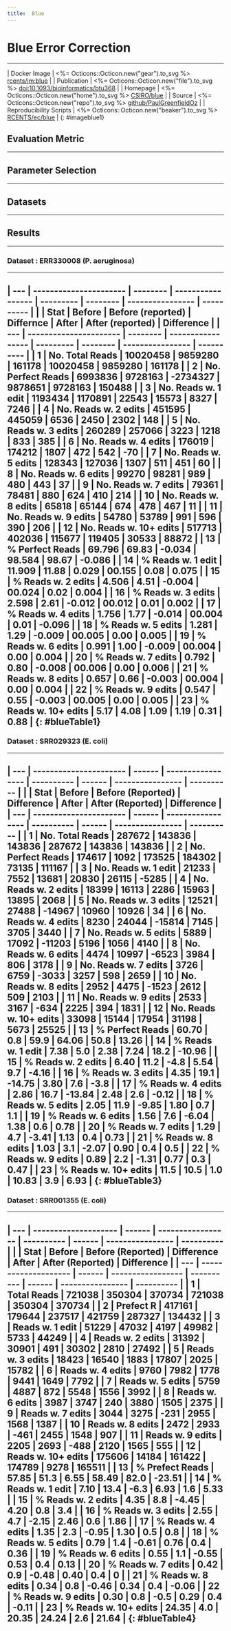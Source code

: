 ```yaml
---  
title:  Blue
---  
```


# Blue Error Correction

----

| Docker Image   | <%= Octicons::Octicon.new("gear").to_svg %>  [rcents/im:blue](https://hub.docker.com/r/rcents/im) |
| Publication | <%= Octicons::Octicon.new("file").to_svg %>  [doi:10.1093/bioinformatics/btu368](https://doi.org/10.1093/bioinformatics/btu368)  |
| Homepage | <%= Octicons::Octicon.new("home").to_svg %> [CSIRO/blue](http://bioinformatics.csiro.au/blue)                                     |
| Source  | <%= Octicons::Octicon.new("repo").to_svg %> [github/PaulGreenfieldOz](https://github.com/PaulGreenfieldOz/WorkingDogs/tree/master/Blue) |
| Reproducibility Scripts | <%= Octicons::Octicon.new("beaker").to_svg %>  [RCENTS/ec/blue](https://github.com/RCENTS/ec/tree/master/runs/blue) |
{: #imageblue1}

## Evaluation Metric

----

## Parameter Selection

----

## Datasets

----

## Results

----

### Dataset : ERR330008 (P. aeruginosa)

----

 | --- | ---------------------- | -------- | ----------------- | --------- | -------- | ---------------- | ---------- |
 |     | Stat                   | Before   | Before (reported) | Differnce | After    | After (reported) | Difference |
 | --- | ---------------------- | -------- | ----------------- | --------- | -------- | ---------------- | ---------- |
 | 1   | No. Total Reads        | 10020458 | 9859280           | 161178    | 10020458 | 9859280          | 161178     |
 | 2   | No. Perfect Reads      | 6993836  | 9728163           | -2734327  | 9878651  | 9728163          | 150488     |
 | 3   | No. Reads w. 1 edit    | 1193434  | 1170891           | 22543     | 15573    | 8327             | 7246       |
 | 4   | No. Reads w. 2 edits   | 451595   | 445059            | 6536      | 2450     | 2302             | 148        |
 | 5   | No. Reads w. 3 edits   | 260289   | 257066            | 3223      | 1218     | 833              | 385        |
 | 6   | No. Reads w. 4 edits   | 176019   | 174212            | 1807      | 472      | 542              | -70        |
 | 7   | No. Reads w. 5 edits   | 128343   | 127036            | 1307      | 511      | 451              | 60         |
 | 8   | No. Reads w. 6 edits   | 99270    | 98281             | 989       | 480      | 443              | 37         |
 | 9   | No. Reads w. 7 edits   | 79361    | 78481             | 880       | 624      | 410              | 214        |
 | 10  | No. Reads w. 8 edits   | 65818    | 65144             | 674       | 478      | 467              | 11         |
 | 11  | No. Reads w. 9 edits   | 54780    | 53789             | 991       | 596      | 390              | 206        |
 | 12  | No. Reads w. 10+ edits | 517713   | 402036            | 115677    | 119405   | 30533            | 88872      |
 | 13  | % Perfect Reads        | 69.796   | 69.83             | -0.034    | 98.584   | 98.67            | -0.086     |
 | 14  | % Reads w. 1 edit      | 11.909   | 11.88             | 0.029     | 00.155   | 0.08             | 0.075      |
 | 15  | % Reads w. 2 edits     | 4.506    | 4.51              | -0.004    | 00.024   | 0.02             | 0.004      |
 | 16  | % Reads w. 3 edits     | 2.598    | 2.61              | -0.012    | 00.012   | 0.01             | 0.002      |
 | 17  | % Reads w. 4 edits     | 1.756    | 1.77              | -0.014    | 00.004   | 0.01             | -0.096     |
 | 18  | % Reads w. 5 edits     | 1.281    | 1.29              | -0.009    | 00.005   | 0.00             | 0.005      |
 | 19  | % Reads w. 6 edits     | 0.991    | 1.00              | -0.009    | 00.004   | 0.00             | 0.004      |
 | 20  | % Reads w. 7 edits     | 0.792    | 0.80              | -0.008    | 00.006   | 0.00             | 0.006      |
 | 21  | % Reads w. 8 edits     | 0.657    | 0.66              | -0.003    | 00.004   | 0.00             | 0.004      |
 | 22  | % Reads w. 9 edits     | 0.547    | 0.55              | -0.003    | 00.005   | 0.00             | 0.005      |
 | 23  | % Reads w. 10+ edits   | 5.17     | 4.08              | 1.09      | 1.19     | 0.31             | 0.88       |
 {: #blueTable1}
----

<!-- 
### Dataset : ERR008613 (E. coli)
----


| --- | ---------------------- | -------- | -------- |
|     | Stat                   | Before   | After    |
| --- | ---------------------- | -------- | -------- |
| 1   | No. Total Reads        | 28428648 | 28428648 |
| 2   | No. Prefect Reads      | 16191987 | 28110205 |
| 3   | No. Reads w. 1 edit    | 5042050  | 29443    |
| 4   | No. Reads w. 2 edits   | 2125925  | 7426     |
| 5   | No. Reads w. 3 edits   | 1211359  | 4062     |
| 6   | No. Reads w. 4 edits   | 801438   | 2895     |
| 7   | No. Reads w. 5 edits   | 574295   | 2497     |
| 8   | No. Reads w. 6 edits   | 429795   | 2279     |
| 9   | No. Reads w. 7 edits   | 333187   | 2083     |
| 10  | No. Reads w. 8 edits   | 263692   | 2049     |
| 11  | No. Reads w. 9 edits   | 212524   | 1827     |
| 12  | No. Reads w. 10 edits  | 1007451  | 113521   |
| 13  | No. Reads w. >10 edits | 234945   | 150361   |
| 14  | % Prefect Reads        | 56.956   | 98.879   |
| 15  | % Reads w. 1 edit      | 17.735   | 0.103    |
| 16  | % Reads w. 2 edits     | 7.478    | 0.026    |
| 17  | % Reads w. 3 edits     | 4.261    | 0.014    |
| 18  | % Reads w. 4 edits     | 2.819    | 0.010    |
| 19  | % Reads w. 5 edits     | 2.020    | 0.008    |
| 20  | % Reads w. 6 edits     | 1.511    | 0.008    |
| 21  | % Reads w. 7 edits     | 1.172    | 0.007    |
| 22  | % Reads w. 8 edits     | 0.927    | 0.007    |
| 23  | % Reads w. 9 edits     | 0.747    | 0.006    |
| 24  | % Reads w. 10 edits    | 3.543    | 0.399    |
| 25  | % Reads w. >10 edits   | 0.826    | 0.528    |
{: #blueTable2}
---- 
-->

### Dataset : SRR029323 (E. coli)

----

| --- | ---------------------- | ------ | ----------------- | ---------- | ------ | ---------------- | ---------- |
|     | Stat                   | Before | Before (Reported) | Difference | After  | After (Reported) | Difference |
| --- | ---------------------- | ------ | ----------------- | ---------- | ------ | ---------------- | ---------- |
| 1   | No. Total Reads        | 287672 | 143836            | 143836     | 287672 | 143836           | 143836     |
| 2   | No. Perfect Reads      | 174617 | 1092              | 173525     | 184302 | 73135            | 111167     |
| 3   | No. Reads w. 1 edit    | 21233  | 7552              | 13681      | 20830  | 26115            | -5285      |
| 4   | No. Reads w. 2 edits   | 18399  | 16113             | 2286       | 15963  | 13895            | 2068       |
| 5   | No. Reads w. 3 edits   | 12521  | 27488             | -14967     | 10960  | 10926            | 34         |
| 6   | No. Reads w. 4 edits   | 8230   | 24044             | -15814     | 7145   | 3705             | 3440       |
| 7   | No. Reads w. 5 edits   | 5889   | 17092             | -11203     | 5196   | 1056             | 4140       |
| 8   | No. Reads w. 6 edits   | 4474   | 10997             | -6523      | 3984   | 806              | 3178       |
| 9   | No. Reads w. 7 edits   | 3726   | 6759              | -3033      | 3257   | 598              | 2659       |
| 10  | No. Reads w. 8 edits   | 2952   | 4475              | -1523      | 2612   | 509              | 2103       |
| 11  | No. Reads w. 9 edits   | 2533   | 3167              | -634       | 2225   | 394              | 1831       |
| 12  | No. Reads w. 10+ edits | 33098  | 15144             | 17954      | 31198  | 5673             | 25525      |
| 13  | % Perfect Reads        | 60.70  | 0.8               | 59.9       | 64.06  | 50.8             | 13.26      |
| 14  | % Reads w. 1 edit      | 7.38   | 5.0               | 2.38       | 7.24   | 18.2             | -10.96     |
| 15  | % Reads w. 2 edits     | 6.40   | 11.2              | -4.8       | 5.54   | 9.7              | -4.16      |
| 16  | % Reads w. 3 edits     | 4.35   | 19.1              | -14.75     | 3.80   | 7.6              | -3.8       |
| 17  | % Reads w. 4 edits     | 2.86   | 16.7              | -13.84     | 2.48   | 2.6              | -0.12      |
| 18  | % Reads w. 5 edits     | 2.05   | 11.9              | -9.85      | 1.80   | 0.7              | 1.1        |
| 19  | % Reads w. 6 edits     | 1.56   | 7.6               | -6.04      | 1.38   | 0.6              | 0.78       |
| 20  | % Reads w. 7 edits     | 1.29   | 4.7               | -3.41      | 1.13   | 0.4              | 0.73       |
| 21  | % Reads w. 8 edits     | 1.03   | 3.1               | -2.07      | 0.90   | 0.4              | 0.5        |
| 22  | % Reads w. 9 edits     | 0.89   | 2.2               | -1.31      | 0.77   | 0.3              | 0.47       |
| 23  | % Reads w. 10+ edits   | 11.5   | 10.5              | 1.0        | 10.83  | 3.9              | 6.93       |
{: #blueTable3}
----

### Dataset : SRR001355 (E. coli)

----

| --- | -------------------- | ------ | ----------------- | ---------- | ------ | ---------------- | ---------- |
|     | Stat                 | Before | Before (Reported) | Difference | After  | After (Reported) | Difference |
| --- | -------------------- | ------ | ----------------- | ---------- | ------ | ---------------- | ---------- |
| 1   | Total Reads          | 721038 | 350304            | 370734     | 721038 | 350304           | 370734     |
| 2   | Prefect R            | 417161 | 179644            | 237517     | 421759 | 287327           | 134432     |
| 3   | Reads w. 1 edit      | 51229  | 47032             | 4197       | 49982  | 5733             | 44249      |
| 4   | Reads w. 2 edits     | 31392  | 30901             | 491        | 30302  | 2810             | 27492      |
| 5   | Reads w. 3 edits     | 18423  | 16540             | 1883       | 17807  | 2025             | 15782      |
| 6   | Reads w. 4 edits     | 9760   | 7982              | 1778       | 9441   | 1649             | 7792       |
| 7   | Reads w. 5 edits     | 5759   | 4887              | 872        | 5548   | 1556             | 3992       |
| 8   | Reads w. 6 edits     | 3987   | 3747              | 240        | 3880   | 1505             | 2375       |
| 9   | Reads w. 7 edits     | 3044   | 3275              | -231       | 2955   | 1568             | 1387       |
| 10  | Reads w. 8 edits     | 2472   | 2933              | -461       | 2455   | 1548             | 907        |
| 11  | Reads w. 9 edits     | 2205   | 2693              | -488       | 2120   | 1565             | 555        |
| 12  | Reads w. 10+ edits   | 175606 | 14184             | 161422     | 174789 | 9278             | 165511     |
| 13  | % Prefect Reads      | 57.85  | 51.3              | 6.55       | 58.49  | 82.0             | -23.51     |
| 14  | % Reads w. 1 edit    | 7.10   | 13.4              | -6.3       | 6.93   | 1.6              | 5.33       |
| 15  | % Reads w. 2 edits   | 4.35   | 8.8               | -4.45      | 4.20   | 0.8              | 3.4        |
| 16  | % Reads w. 3 edits   | 2.55   | 4.7               | -2.15      | 2.46   | 0.6              | 1.86       |
| 17  | % Reads w. 4 edits   | 1.35   | 2.3               | -0.95      | 1.30   | 0.5              | 0.8        |
| 18  | % Reads w. 5 edits   | 0.79   | 1.4               | -0.61      | 0.76   | 0.4              | 0.36       |
| 19  | % Reads w. 6 edits   | 0.55   | 1.1               | -0.55      | 0.53   | 0.4              | 0.13       |
| 20  | % Reads w. 7 edits   | 0.42   | 0.9               | -0.48      | 0.40   | 0.4              | 0          |
| 21  | % Reads w. 8 edits   | 0.34   | 0.8               | -0.46      | 0.34   | 0.4              | -0.06      |
| 22  | % Reads w. 9 edits   | 0.30   | 0.8               | -0.5       | 0.29   | 0.4              | -0.11      |
| 23  | % Reads w. 10+ edits | 24.35  | 4.0               | 20.35      | 24.24  | 2.6              | 21.64      |
{: #blueTable4}
----
 
<script>
$(document).ready( function () {
    $('#blueTable1').DataTable({
        "paging":false,
        "columnDefs": [
            {
                "targets": -1,
                "className": 'dt-body-right'
            },
            {
                "targets": -2,
                "className": 'dt-body-right'
            }
        ]
    });
    $('#blueTable2').DataTable({
        "paging":false,
        "columnDefs": [
            {
                "targets": -1,
                "className": 'dt-body-right'
            },
            {
                "targets": -2,
                "className": 'dt-body-right'
            }
        ]
    });
    $('#blueTable3').DataTable({
        "paging":false,
        "columnDefs": [
            {
                "targets": -1,
                "className": 'dt-body-right'
            },
            {
                "targets": -2,
                "className": 'dt-body-right'
            }
        ]
    });
    $('#blueTable4').DataTable({
        "paging":false,
        "columnDefs": [
            {
                "targets": -1,
                "className": 'dt-body-right'
            },
            {
                "targets": -2,
                "className": 'dt-body-right'
            }
        ]
    });
    $('#imageblue1').DataTable({"paging":false});

} );
</script>




<!-- Paeruginosa-ERR330008	BLUE	BEFORE	10020458	6993836	1193434	451595	260289	176019	128343	99270	79361	65818	54780	414431	103282	0.697955722184	0.11909974574	0.045067301315	0.0259757587927	0.0175659635518	0.0128080971948	0.00990673280603	0.00791989747375	0.00656836244411	0.00546681598785	0.0413584888036	0.0103071137068
Paeruginosa-ERR330008	BLUE	AFTER	10020458	9878651	15573	2450	1218	472	511	480	624	478	596	34152	85253	0.985848251647	0.00155412058012	0.000244499802304	0.000121551330288	4.71036353827e-05	5.09956730521e-05	4.79020020841e-05	6.22726027094e-05	4.77024104088e-05	5.94783192545e-05	0.00340822744829	0.00850789454933
Ecoli-ERR008613	BLUE	BEFORE	28428648	16191987	5042050	2125925	1211359	801438	574295	429795	333187	263692	212524	1007451	234945	0.569565847803	0.177358065005	0.0747810799866	0.0426105033205	0.0281912105001	0.0202012772468	0.0151183763646	0.0117201141609	0.0092755730065	0.00747569845742	0.0354378794236	0.0082643747251
Ecoli-ERR008613	BLUE	AFTER	28428648	28110205	29443	7426	4062	2895	2497	2279	2083	2049	1827	113521	150361	0.988798517608	0.00103568062751	0.000261215376827	0.000142884037257	0.000101833896568	8.78339342764e-05	8.01656132223e-05	7.32711594304e-05	7.20751827523e-05	6.42661585595e-05	0.0039931902495	0.00528906615608
Ecoli-SRR029323	BLUE	BEFORE	287672	174617	21233	18399	12521	8230	5889	4474	3726	2952	2533	24052	9046	0.607000333713	0.0738097555549	0.0639582580161	0.043525264885	0.0286089713285	0.0204712311243	0.0155524347173	0.0129522511749	0.0102616869212	0.00880516699575	0.0836091103757	0.0314455351929
Ecoli-SRR029323	BLUE	AFTER	287672	184302	20830	15963	10960	7145	5196	3984	3257	2612	2225	22035	9163	0.640667148697	0.0724088545288	0.0554902805973	0.0380989460219	0.0248373147195	0.0180622375483	0.0138491059262	0.0113219221892	0.00907978531105	0.00773450318418	0.0765976528824	0.031852248394
Ecoli-SRR001355	BLUE	BEFORE	721038	417161	51229	31392	18423	9760	5759	3987	3044	2472	2205	32334	143272	0.5785561926	0.0710489599716	0.0435372338212	0.0255506644587	0.0135360410963	0.0079870963805	0.00552952826342	0.00422169150586	0.00342839073669	0.00305809125178	0.0448436836893	0.198702426224
Ecoli-SRR001355	BLUE	AFTER	721038	421759	49982	30302	17807	9441	5548	3880	2955	2455	2120	30651	144138	0.584933110322	0.0693195088192	0.0420255243136	0.0246963405535	0.0130936233597	0.00769446270516	0.00538113109157	0.00409825834422	0.00340481361593	0.00294020564797	0.0425095487339	0.199903472494 -->
